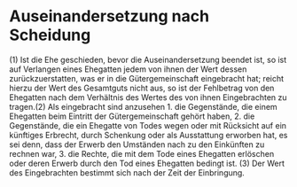 # Auseinandersetzung nach Scheidung

(1) Ist die Ehe geschieden, bevor die Auseinandersetzung beendet ist, so ist auf Verlangen eines Ehegatten jedem von ihnen der Wert dessen zurückzuerstatten, was er in die Gütergemeinschaft eingebracht hat; reicht hierzu der Wert des Gesamtguts nicht aus, so ist der Fehlbetrag von den Ehegatten nach dem Verhältnis des Wertes des von ihnen Eingebrachten zu tragen.(2) Als eingebracht sind anzusehen  1.
 die Gegenstände, die einem Ehegatten beim Eintritt der Gütergemeinschaft gehört haben,
 2.
 die Gegenstände, die ein Ehegatte von Todes wegen oder mit Rücksicht auf ein künftiges Erbrecht, durch Schenkung oder als Ausstattung erworben hat, es sei denn, dass der Erwerb den Umständen nach zu den Einkünften zu rechnen war,
 3.
 die Rechte, die mit dem Tode eines Ehegatten erlöschen oder deren Erwerb durch den Tod eines Ehegatten bedingt ist.
(3) Der Wert des Eingebrachten bestimmt sich nach der Zeit der Einbringung. 

